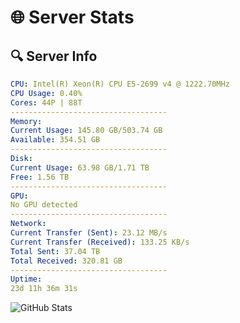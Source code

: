 # 🌐 Server Stats
## 🔍 Server Info
```yaml
CPU: Intel(R) Xeon(R) CPU E5-2699 v4 @ 1222.70MHz
CPU Usage: 0.40%
Cores: 44P | 88T
-----------------------------------
Memory:
Current Usage: 145.80 GB/503.74 GB
Available: 354.51 GB
-----------------------------------
Disk:
Current Usage: 63.98 GB/1.71 TB
Free: 1.56 TB
-----------------------------------
GPU:
No GPU detected
-----------------------------------
Network:
Current Transfer (Sent): 23.12 MB/s
Current Transfer (Received): 133.25 KB/s
Total Sent: 37.04 TB
Total Received: 320.81 GB
-----------------------------------
Uptime:
23d 11h 36m 31s
```
![GitHub Stats](https://img.shields.io/badge/Updated-2025-03-31_08:59:20-blue)